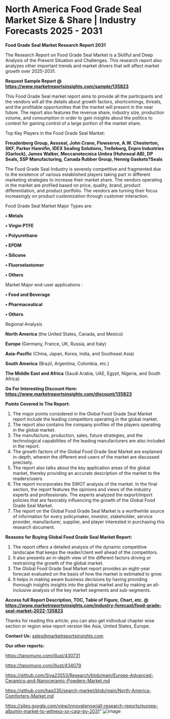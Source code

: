 # North America Food Grade Seal Market Size & Share | Industry Forecasts 2025 - 2031

<strong>Food Grade Seal Market Research Report 2031</strong>

The Research Report on Food Grade Seal Market is a Skillful and Deep Analysis of the Present Situation and Challenges. This research report also analyzes other important trends and market drivers that will affect market growth over 2025-2031.

<strong>Request Sample Report @ <a href=https://www.marketreportsinsights.com/sample/135823>https://www.marketreportsinsights.com/sample/135823</a></strong>

This Food Grade Seal market report aims to provide all the participants and the vendors will all the details about growth factors, shortcomings, threats, and the profitable opportunities that the market will present in the near future. The report also features the revenue share, industry size, production volume, and consumption in order to gain insights about the politics to contest for gaining control of a large portion of the market share.

Top Key Players in the Food Grade Seal Market:

<strong>Freudenberg Group, Aesseal, John Crane, Flowserve, A.W. Chesterton, SKF, Parker Hannifin, IDEX Sealing Solutions, Trelleborg, Enpro Industries (Garlock), James Walker, Meccanotecnica Umbra (Huhnseal AB), DP Seals, SSP Manufacturing, Canada Rubber Group, Hennig Gaskets?Seals</strong>

The Food Grade Seal Industry is severely competitive and fragmented due to the existence of various established players taking part in different marketing strategies to increase their market share. The vendors operating in the market are profiled based on price, quality, brand, product differentiation, and product portfolio. The vendors are turning their focus increasingly on product customization through customer interaction.

Food Grade Seal Market Major Types are:

<strong>• Metals

• Virgin PTFE

• Polyurethane

• EPDM

• Silicone

• Fluoroelastomer

• Others</strong>

Market Major end-user applications :

<strong>• Food and Beverage

• Pharmaceutical

• Others</strong>

Regional Analysis

</u><strong><b>North America</b></strong> (the United States, Canada, and Mexico)

<strong><b>Europe </b></strong>(Germany, France, UK, Russia, and Italy)

<strong><b>Asia-Pacific</b></strong> (China, Japan, Korea, India, and Southeast Asia)

<strong><b>South America</b></strong> (Brazil, Argentina, Colombia, etc.)

<strong><b>The Middle East and Africa</b></strong> (Saudi Arabia, UAE, Egypt, Nigeria, and South Africa)

<strong>Go For Interesting Discount Here: <a href=https://www.marketreportsinsights.com/discount/135823>https://www.marketreportsinsights.com/discount/135823</a></strong>

<strong>Points Covered in The Report:</strong>
<ol>
  <li>The major points considered in the Global Food Grade Seal Market report include the leading competitors operating in the global market.</li>
  <li>The report also contains the company profiles of the players operating in the global market.</li>
  <li>The manufacture, production, sales, future strategies, and the technological capabilities of the leading manufacturers are also included in the report.</li>
  <li>The growth factors of the Global Food Grade Seal Market are explained in-depth, wherein the different end-users of the market are discussed precisely.</li>
  <li>The report also talks about the key application areas of the global market, thereby providing an accurate description of the market to the readers/users.</li>
  <li>The report incorporates the SWOT analysis of the market. In the final section, the report features the opinions and views of the industry experts and professionals. The experts analyzed the export/import policies that are favorably influencing the growth of the Global Food Grade Seal Market.</li>
  <li>The report on the Global Food Grade Seal Market is a worthwhile source of information for every policymaker, investor, stakeholder, service provider, manufacturer, supplier, and player interested in purchasing this research document.</li>
</ol>
<strong>Reasons for Buying Global Food Grade Seal Market Report:</strong>

<ol>
  <li>The report offers a detailed analysis of the dynamic competitive landscape that keeps the reader/client well ahead of the competitors.</li>
  <li>It also presents an in-depth view of the different factors driving or restraining the growth of the global market.</li>
  <li>The Global Food Grade Seal Market report provides an eight-year forecast evaluated on the basis of how the market is estimated to grow.</li>
  <li>It helps in making aware business decisions by having providing thorough insights insights into the global market and by making an all-inclusive analysis of the key market segments and sub-segments.</li>
</ol>
<strong>Access full Report Description, TOC, Table of Figure, Chart, etc. @ <a href=https://www.marketreportsinsights.com/industry-forecast/food-grade-seal-market-2022-135823>https://www.marketreportsinsights.com/industry-forecast/food-grade-seal-market-2022-135823</a></strong>


Thanks for reading this article; you can also get individual chapter wise section or region wise report version like Asia, United States, Europe.

<strong>Contact Us:</strong>
sales@marketreportsinsights.com

<strong>Our other reports:</strong>

<a href=https://tanomuno.com/illust/430731>https://tanomuno.com/illust/430731</a>

<a href=https://tanomuno.com/illust/434079>https://tanomuno.com/illust/434079</a>

<a href=https://github.com/Siya23553/Research/blob/main/Europe-Advanced-Ceramics-and-Nanoceramic-Powders-Market.md>https://github.com/Siya23553/Research/blob/main/Europe-Advanced-Ceramics-and-Nanoceramic-Powders-Market.md</a>

<a href=https://github.com/haq235/search-market/blob/main/North-America-Comforters-Market.md>https://github.com/haq235/search-market/blob/main/North-America-Comforters-Market.md</a>

<a href=https://sites.google.com/view/innovatenow/all-research-reports/europe-albumin-market-to-witness-xx-cagr-by-2031>https://sites.google.com/view/innovatenow/all-research-reports/europe-albumin-market-to-witness-xx-cagr-by-2031</a>"
![image](https://github.com/user-attachments/assets/147564ce-ec91-4105-862e-c2f8a27b0c12)
